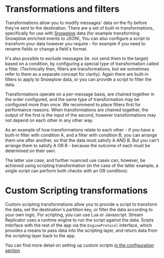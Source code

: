 # Transformations and filters

Transformations allow you to modify messages' data on the fly before they're sent to the destination. There are a set of built-in transformations, specifically for use with [Snowplow](https://snowplow.io/) data (for example transforming Snowplow enriched events to JSON), You can also configure a script to transform your data however you require - for example if you need to rename fields or change a field's format.

It's also possible to exclude messages (ie. not send them to the target) based on a condition, by configuring a special type of transformation called a filter. (Technically then, filters are transformations, but we sometimes refer to them as a separate concept for clarity). Again there are built-in filters to apply to Snowplow data, or you can provide a script to filter the data.

Transformations operate on a per-message basis, are chained together in the order configured, and the same type of transformation may be configured more than once. We recommend to place filters first for performance reasons. When transformations are chained together, the output of the first is the input of the second, however transformations may not depend on each other in any other way.

As an example of how transformations relate to each other - if you have a built-in filter with condition A, and a filter with condition B, you can arrange them one after another, so that the data must satisfy A AND B. But you can't arrange them to satisfy A OR B - because the outcome of each must be determined on their own.

The latter use case, and further nuanced use cases can, however, be achieved using scripting transformation (in the case of the latter example, a single script can perform both checks with an OR condition).

# Custom Scripting transformations

Custom scripting transformations allow you to provide a script to transform the data, set the destination's partition key, or filter the data according to your own logic. For scripting, you can use Lua or Javascript. Stream Replicator uses a runtime engine to run the script against the data. Scipts interface with the rest of the app via the `EngineProtocol` interface, which provides a means to pass data into the scripting layer, and return data from the scripting layer back to the app.

You can find more detail on setting up custom scripts [in the configuration section](../configuration/transformations/overview.md)
